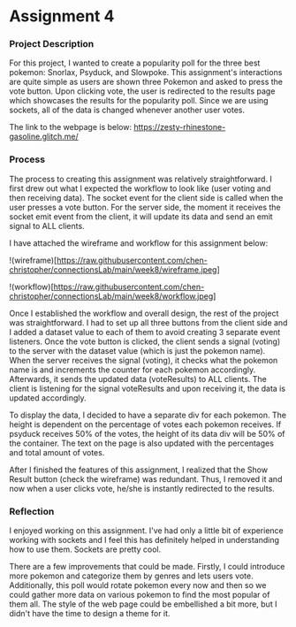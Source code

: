 # Assignment 4

### Project Description

For this project, I wanted to create a popularity poll for the three best pokemon: Snorlax, Psyduck, and Slowpoke. This assignment's interactions are quite simple as users are shown three Pokemon and asked to press the vote button. Upon clicking vote, the user is redirected to the results page which showcases the results for the popularity poll. Since we are using sockets, all of the data is changed whenever another user votes.

The link to the webpage is below:
https://zesty-rhinestone-gasoline.glitch.me/

### Process

The process to creating this assignment was relatively straightforward. I first drew out what I expected the workflow to look like (user voting and then receiving data). The socket event for the client side is called when the user presses a vote button. For the server side, the moment it receives the socket emit event from the client, it will update its data and send an emit signal to ALL clients.

I have attached the wireframe and workflow for this assignment below:

!(wireframe)[https://raw.githubusercontent.com/chen-christopher/connectionsLab/main/week8/wireframe.jpeg]

!(workflow)[https://raw.githubusercontent.com/chen-christopher/connectionsLab/main/week8/workflow.jpeg]

Once I established the workflow and overall design, the rest of the project was straightforward. I had to set up all three buttons from the client side and I added a dataset value to each of them to avoid creating 3 separate event listeners. Once the vote button is clicked, the client sends a signal (voting) to the server with the dataset value (which is just the pokemon name). When the server receives the signal (voting), it checks what the pokemon name is and increments the counter for each pokemon accordingly. Afterwards, it sends the updated data (voteResults) to ALL clients. The client is listening for the signal voteResults and upon receiving it, the data is updated accordingly.

To display the data, I decided to have a separate div for each pokemon. The height is dependent on the percentage of votes each pokemon receives. If psyduck receives 50% of the votes, the height of its data div will be 50% of the container. The text on the page is also updated with the percentages and total amount of votes.

After I finished the features of this assignment, I realized that the Show Result button (check the wireframe) was redundant. Thus, I removed it and now when a user clicks vote, he/she is instantly redirected to the results.

### Reflection

I enjoyed working on this assignment. I've had only a little bit of experience working with sockets and I feel this has definitely helped in understanding how to use them. Sockets are pretty cool.

There are a few improvements that could be made. Firstly, I could introduce more pokemon and categorize them by genres and lets users vote. Additionally, this poll would rotate pokemon every now and then so we could gather more data on various pokemon to find the most popular of them all. The style of the web page could be embellished a bit more, but I didn't have the time to design a theme for it.
